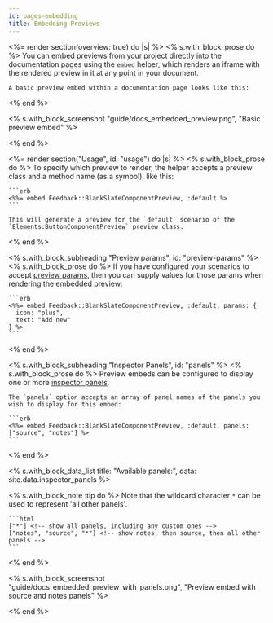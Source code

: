 ```yaml
---
id: pages-embedding
title: Embedding Previews
---
```


<%= render section(overview: true) do |s| %>
  <% s.with_block_prose do %>
    You can embed previews from your project directly into the documentation pages using the `embed` helper,
    which renders an iframe with the rendered preview in it at any point in your document.

    A basic preview embed within a documentation page looks like this:
  <% end %>

  <% s.with_block_screenshot "guide/docs_embedded_preview.png", "Basic preview embed" %>

<% end %>

<%= render section("Usage", id: "usage") do |s| %>
  <% s.with_block_prose do %>
    To specify which preview to render, the helper accepts a preview class and a method name (as a symbol), like this:

    ```erb
    <%%= embed Feedback::BlankSlateComponentPreview, :default %>
    ```

    This will generate a preview for the `default` scenario of the `Elements:ButtonComponentPreview` preview class.
  <% end %>

  <% s.with_block_subheading "Preview params", id: "preview-params" %>
  <% s.with_block_prose do %>
    If you have configured your scenarios to accept [preview params](<%= guide_url :previews_params %>), then you can supply values for those params
    when rendering the embedded preview:

    ```erb
    <%%= embed Feedback::BlankSlateComponentPreview, :default, params: {
      icon: "plus",
      text: "Add new"
    } %>
    ```    
  <% end %>

  <% s.with_block_subheading "Inspector Panels", id: "panels" %>
  <% s.with_block_prose do %>
    Preview embeds can be configured to display one or more [inspector panels](<%= guide_url :ui_inspector %>).

    The `panels` option accepts an array of panel names of the panels you wish to display for this embed:

    ```erb
    <%%= embed Feedback::BlankSlateComponentPreview, :default, panels: ["source", "notes"] %>
    ```    
  <% end %>

  <% s.with_block_data_list title: "Available panels:", data: site.data.inspector_panels %>

   <% s.with_block_note :tip do %>
    Note that the wildcard character `*` can be used to represent 'all other panels'. 

    ```html
    ["*"] <!-- show all panels, including any custom ones -->
    ["notes", "source", "*"] <!-- show notes, then source, then all other panels -->
    ```
  <% end %>

  <% s.with_block_screenshot "guide/docs_embedded_preview_with_panels.png", "Preview embed with source and notes panels" %>

<% end %>


